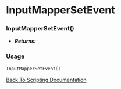 # InputMapperSetEvent

### InputMapperSetEvent()
- ***Returns:*** 

### Usage

```Lua
InputMapperSetEvent()
```


[Back To Scripting Documentation](../README.md)
